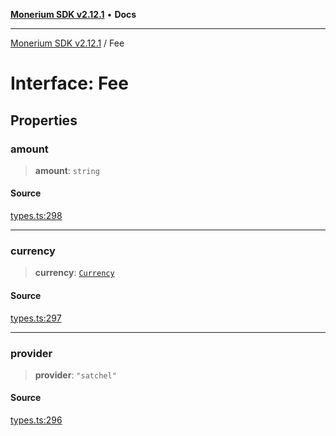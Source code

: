 [**Monerium SDK v2.12.1**](../README.md) • **Docs**

---

[Monerium SDK v2.12.1](../README.md) / Fee

# Interface: Fee

## Properties

### amount

> **amount**: `string`

#### Source

[types.ts:298](https://github.com/monerium/js-monorepo/blob/26e2ea0861cb901d7ae432326a3f8b4932fe0d47/packages/sdk/src/types.ts#L298)

---

### currency

> **currency**: [`Currency`](../enumerations/Currency.md)

#### Source

[types.ts:297](https://github.com/monerium/js-monorepo/blob/26e2ea0861cb901d7ae432326a3f8b4932fe0d47/packages/sdk/src/types.ts#L297)

---

### provider

> **provider**: `"satchel"`

#### Source

[types.ts:296](https://github.com/monerium/js-monorepo/blob/26e2ea0861cb901d7ae432326a3f8b4932fe0d47/packages/sdk/src/types.ts#L296)
